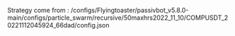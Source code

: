 Strategy come from : /configs/Flyingtoaster/passivbot_v5.8.0-main/configs/particle_swarm/recursive/50maxhrs2022_11_10/COMPUSDT_20221112045924_66dad/config.json